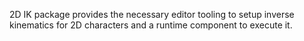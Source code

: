 2D IK package provides the necessary editor tooling to setup inverse kinematics for 2D characters and a runtime component to execute it.
